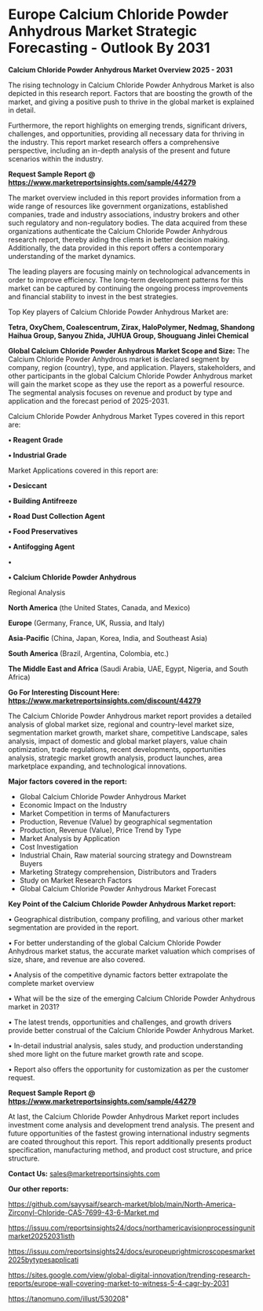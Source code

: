 # Europe Calcium Chloride Powder Anhydrous Market Strategic Forecasting - Outlook By 2031

<Strong> Calcium Chloride Powder Anhydrous Market Overview 2025 - 2031</strong>

The rising technology in Calcium Chloride Powder Anhydrous Market is also depicted in this research report. Factors that are boosting the growth of the market, and giving a positive push to thrive in the global market is explained in detail.

Furthermore, the report highlights on emerging trends, significant drivers, challenges, and opportunities, providing all necessary data for thriving in the industry. This report market research offers a comprehensive perspective, including an in-depth analysis of the present and future scenarios within the industry.

<strong>Request Sample Report @ <a href=https://www.marketreportsinsights.com/sample/44279>https://www.marketreportsinsights.com/sample/44279</a></strong>

The market overview included in this report provides information from a wide range of resources like government organizations, established companies, trade and industry associations, industry brokers and other such regulatory and non-regulatory bodies. The data acquired from these organizations authenticate the Calcium Chloride Powder Anhydrous research report, thereby aiding the clients in better decision making. Additionally, the data provided in this report offers a contemporary understanding of the market dynamics.

The leading players are focusing mainly on technological advancements in order to improve efficiency. The long-term development patterns for this market can be captured by continuing the ongoing process improvements and financial stability to invest in the best strategies.

Top Key players of Calcium Chloride Powder Anhydrous Market are:

<strong>Tetra, OxyChem, Coalescentrum, Zirax, HaloPolymer, Nedmag, Shandong Haihua Group, Sanyou Zhida, JUHUA Group, Shouguang Jinlei Chemical</strong>

<strong><b>Global Calcium Chloride Powder Anhydrous Market Scope and Size:</b></strong>
The Calcium Chloride Powder Anhydrous market is declared segment by company, region (country), type, and application. Players, stakeholders, and other participants in the global Calcium Chloride Powder Anhydrous market will gain the market scope as they use the report as a powerful resource. The segmental analysis focuses on revenue and product by type and application and the forecast period of 2025-2031.

Calcium Chloride Powder Anhydrous Market Types covered in this report are:

<strong>•  Reagent Grade

•  Industrial Grade</strong>

Market Applications covered in this report are:

<strong>•  Desiccant

•  Building Antifreeze

•  Road Dust Collection Agent

•  Food Preservatives

•  Antifogging Agent

•  

•  Calcium Chloride Powder Anhydrous</strong> 

Regional Analysis

<strong>North America</strong> (the United States, Canada, and Mexico)

<strong>Europe</strong> (Germany, France, UK, Russia, and Italy)

<strong>Asia-Pacific</strong> (China, Japan, Korea, India, and Southeast Asia)

<strong>South America</strong> (Brazil, Argentina, Colombia, etc.)

<strong>The Middle East and Africa</strong> (Saudi Arabia, UAE, Egypt, Nigeria, and South Africa)

<strong>Go For Interesting Discount Here: <a href=https://www.marketreportsinsights.com/discount/44279>https://www.marketreportsinsights.com/discount/44279</a></strong>

The Calcium Chloride Powder Anhydrous market report provides a detailed analysis of global market size, regional and country-level market size, segmentation market growth, market share, competitive Landscape, sales analysis, impact of domestic and global market players, value chain optimization, trade regulations, recent developments, opportunities analysis, strategic market growth analysis, product launches, area marketplace expanding, and technological innovations.

<strong><b>Major factors covered in the report:</b></strong>
<ul>
  <li>Global Calcium Chloride Powder Anhydrous Market </li>
  <li>Economic Impact on the Industry</li>
  <li>Market Competition in terms of Manufacturers</li>
  <li>Production, Revenue (Value) by geographical segmentation</li>
  <li>Production, Revenue (Value), Price Trend by Type</li>
  <li>Market Analysis by Application</li>
  <li>Cost Investigation</li>
  <li>Industrial Chain, Raw material sourcing strategy and Downstream Buyers</li>
  <li>Marketing Strategy comprehension, Distributors and Traders</li>
  <li>Study on Market Research Factors</li>
  <li>Global Calcium Chloride Powder Anhydrous Market Forecast</li>
</ul>

<strong><b>Key Point of the Calcium Chloride Powder Anhydrous Market report:</b></strong>

• Geographical distribution, company profiling, and various other market segmentation are provided in the report.

• For better understanding of the global Calcium Chloride Powder Anhydrous market status, the accurate market valuation which comprises of size, share, and revenue are also covered.

• Analysis of the competitive dynamic factors better extrapolate the complete market overview

• What will be the size of the emerging Calcium Chloride Powder Anhydrous market in 2031?

• The latest trends, opportunities and challenges, and growth drivers provide better construal of the Calcium Chloride Powder Anhydrous Market.

• In-detail industrial analysis, sales study, and production understanding shed more light on the future market growth rate and scope.

• Report also offers the opportunity for customization as per the customer request.

<strong>Request Sample Report @ <a href=https://www.marketreportsinsights.com/sample/44279>https://www.marketreportsinsights.com/sample/44279</a></strong>

At last, the Calcium Chloride Powder Anhydrous Market report includes investment come analysis and development trend analysis. The present and future opportunities of the fastest growing international industry segments are coated throughout this report. This report additionally presents product specification, manufacturing method, and product cost structure, and price structure.

<strong>Contact Us:</strong>
sales@marketreportsinsights.com

<strong>Our other reports:</strong>

<a href=https://github.com/sayysaif/search-market/blob/main/North-America-Zirconyl-Chloride-CAS-7699-43-6-Market.md>https://github.com/sayysaif/search-market/blob/main/North-America-Zirconyl-Chloride-CAS-7699-43-6-Market.md</a>

<a href=https://issuu.com/reportsinsights24/docs/northamericavisionprocessingunitmarket20252031isth>https://issuu.com/reportsinsights24/docs/northamericavisionprocessingunitmarket20252031isth</a>

<a href=https://issuu.com/reportsinsights24/docs/europeuprightmicroscopesmarket2025bytypesapplicati>https://issuu.com/reportsinsights24/docs/europeuprightmicroscopesmarket2025bytypesapplicati</a>

<a href=https://sites.google.com/view/global-digital-innovation/trending-research-reports/europe-wall-covering-market-to-witness-5-4-cagr-by-2031>https://sites.google.com/view/global-digital-innovation/trending-research-reports/europe-wall-covering-market-to-witness-5-4-cagr-by-2031</a>

<a href=https://tanomuno.com/illust/530208>https://tanomuno.com/illust/530208</a>"
